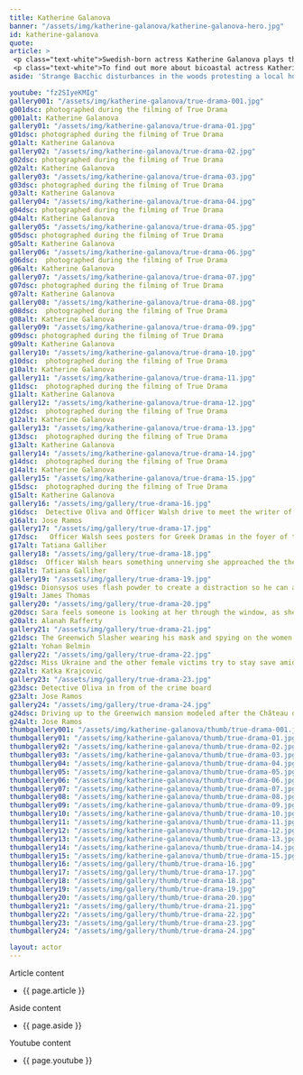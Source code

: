 ```yaml
---
title: Katherine Galanova
banner: "/assets/img/katherine-galanova/katherine-galanova-hero.jpg"
id: katherine-galanova
quote: 
article: >
 <p class="text-white">Swedish-born actress Katherine Galanova plays the sexy, vulnerable, Mika in the horror film being shot within True Drama. Katherine explains,“This is a horror film - I scream - I beg - I run for my life - but this is also a critique of horror films. True Drama questions and recreates reality at the same time. It does this by taking on the original purpose of drama - from when drama was first invented - way back in ancient Greece.  Another thing I learned from the director, James Thomas, is the way that large center-stage doors are used in Greek drama to foretell something ominous. You hear screaming off set and they wheel out the dead bodies. My scenes involve four sets of unexpected doors - okay no spoilers but I’ll say that the shower-room has a very heavy metal door - and the whole game with doors plays right up through the climax of the film."</p>
 <p class="text-white">To find out more about bicoastal actress Katherine Galanova on    <a href="https://www.linkedin.com/in/katherine-galanova-948724148/" target="_blank" class="underline mail-link">linkedin</a></p>
aside: 'Strange Bacchic disturbances in the woods protesting a local horror movie prompt a police investigation. A shadowy figure emerges.  Calling himself the God of Drama, he believes that he can achieve the seemingly impossible goal of returning drama to its original purpose – of preparing citizens for leadership in democracy. As the horror movie spirals out of control, and the Bacchae are consumed in violence - can officer Ailish Walsh discern the truth before a gruesome Greek drama unfolds? <br><br> Director James Thomas creates a Greek tragedy for our time. A horror story that looks at the original role of drama – as the companion invention of democracy – to shed light on how modern media is still working in our lives, in hidden ways, to rip us apart. True Drama is an alarm – a rare moment of clarity – a terrifying jolt - and an invitation to enjoy the true transcendental power of drama to help us envision a better Democracy. '

youtube: "fz2SIyeKMIg"
gallery001: "/assets/img/katherine-galanova/true-drama-001.jpg"
g001dsc: photographed during the filming of True Drama 
g001alt: Katherine Galanova
gallery01: "/assets/img/katherine-galanova/true-drama-01.jpg"
g01dsc: photographed during the filming of True Drama 
g01alt: Katherine Galanova
gallery02: "/assets/img/katherine-galanova/true-drama-02.jpg"
g02dsc: photographed during the filming of True Drama   
g02alt: Katherine Galanova  
gallery03: "/assets/img/katherine-galanova/true-drama-03.jpg"
g03dsc: photographed during the filming of True Drama 
g03alt: Katherine Galanova 
gallery04: "/assets/img/katherine-galanova/true-drama-04.jpg"
g04dsc: photographed during the filming of True Drama  
g04alt: Katherine Galanova
gallery05: "/assets/img/katherine-galanova/true-drama-05.jpg"
g05dsc: photographed during the filming of True Drama 
g05alt: Katherine Galanova 
gallery06: "/assets/img/katherine-galanova/true-drama-06.jpg"
g06dsc:  photographed during the filming of True Drama 
g06alt: Katherine Galanova  
gallery07: "/assets/img/katherine-galanova/true-drama-07.jpg"
g07dsc: photographed during the filming of True Drama 
g07alt: Katherine Galanova  
gallery08: "/assets/img/katherine-galanova/true-drama-08.jpg"
g08dsc:  photographed during the filming of True Drama 
g08alt: Katherine Galanova
gallery09: "/assets/img/katherine-galanova/true-drama-09.jpg"
g09dsc: photographed during the filming of True Drama   
g09alt: Katherine Galanova
gallery10: "/assets/img/katherine-galanova/true-drama-10.jpg"
g10dsc:  photographed during the filming of True Drama   
g10alt: Katherine Galanova  
gallery11: "/assets/img/katherine-galanova/true-drama-11.jpg"
g11dsc:  photographed during the filming of True Drama 
g11alt: Katherine Galanova
gallery12: "/assets/img/katherine-galanova/true-drama-12.jpg"
g12dsc:  photographed during the filming of True Drama
g12alt: Katherine Galanova 
gallery13: "/assets/img/katherine-galanova/true-drama-13.jpg"
g13dsc:  photographed during the filming of True Drama    
g13alt: Katherine Galanova 
gallery14: "/assets/img/katherine-galanova/true-drama-14.jpg"
g14dsc:  photographed during the filming of True Drama   
g14alt: Katherine Galanova 
gallery15: "/assets/img/katherine-galanova/true-drama-15.jpg"
g15dsc:  photographed during the filming of True Drama   
g15alt: Katherine Galanova
gallery16: "/assets/img/gallery/true-drama-16.jpg"
g16dsc:  Detective Oliva and Officer Walsh drive to meet the writer of the slasher script 
g16alt: Jose Ramos
gallery17: "/assets/img/gallery/true-drama-17.jpg"
g17dsc:   Officer Walsh sees posters for Greek Dramas in the foyer of the theater at the abandoned sanitarium 
g17alt: Tatiana Galliher 
gallery18: "/assets/img/gallery/true-drama-18.jpg"
g18dsc:  Officer Walsh hears something unnerving she approached the theater stage 
g18alt: Tatiana Galliher  
gallery19: "/assets/img/gallery/true-drama-19.jpg"
g19dsc: Dionsysos uses flash powder to create a distraction so he can avoid being tased by police
g19alt: James Thomas
gallery20: "/assets/img/gallery/true-drama-20.jpg"
g20dsc: Sara feels someone is looking at her through the window, as she showers in the Slasher's house
g20alt: Alanah Rafferty
gallery21: "/assets/img/gallery/true-drama-21.jpg"
g21dsc: The Greenwich Slasher wearing his mask and spying on the women in the shower
g21alt: Yohan Belmin
gallery22: "/assets/img/gallery/true-drama-22.jpg"
g22dsc: Miss Ukraine and the other female victims try to stay save amid the chaos on set
g22alt: Katka Krajcovic 
gallery23: "/assets/img/gallery/true-drama-23.jpg"
g23dsc: Detective Oliva in from of the crime board
g23alt: Jose Ramos
gallery24: "/assets/img/gallery/true-drama-24.jpg"
g24dsc: Driving up to the Greenwich mansion modeled after the Château de Malmaison in French
g24alt: Jose Ramos
thumbgallery001: "/assets/img/katherine-galanova/thumb/true-drama-001.jpg"
thumbgallery01: "/assets/img/katherine-galanova/thumb/true-drama-01.jpg"
thumbgallery02: "/assets/img/katherine-galanova/thumb/true-drama-02.jpg"
thumbgallery03: "/assets/img/katherine-galanova/thumb/true-drama-03.jpg"
thumbgallery04: "/assets/img/katherine-galanova/thumb/true-drama-04.jpg"
thumbgallery05: "/assets/img/katherine-galanova/thumb/true-drama-05.jpg"
thumbgallery06: "/assets/img/katherine-galanova/thumb/true-drama-06.jpg"
thumbgallery07: "/assets/img/katherine-galanova/thumb/true-drama-07.jpg"
thumbgallery08: "/assets/img/katherine-galanova/thumb/true-drama-08.jpg"
thumbgallery09: "/assets/img/katherine-galanova/thumb/true-drama-09.jpg"
thumbgallery10: "/assets/img/katherine-galanova/thumb/true-drama-10.jpg"
thumbgallery11: "/assets/img/katherine-galanova/thumb/true-drama-11.jpg"
thumbgallery12: "/assets/img/katherine-galanova/thumb/true-drama-12.jpg"
thumbgallery13: "/assets/img/katherine-galanova/thumb/true-drama-13.jpg"
thumbgallery14: "/assets/img/katherine-galanova/thumb/true-drama-14.jpg"
thumbgallery15: "/assets/img/katherine-galanova/thumb/true-drama-15.jpg"
thumbgallery16: "/assets/img/gallery/thumb/true-drama-16.jpg"
thumbgallery17: "/assets/img/gallery/thumb/true-drama-17.jpg"
thumbgallery18: "/assets/img/gallery/thumb/true-drama-18.jpg"
thumbgallery19: "/assets/img/gallery/thumb/true-drama-19.jpg"
thumbgallery20: "/assets/img/gallery/thumb/true-drama-20.jpg"
thumbgallery21: "/assets/img/gallery/thumb/true-drama-21.jpg"
thumbgallery22: "/assets/img/gallery/thumb/true-drama-22.jpg"
thumbgallery23: "/assets/img/gallery/thumb/true-drama-23.jpg"
thumbgallery24: "/assets/img/gallery/thumb/true-drama-24.jpg"

layout: actor
---
```


Article content
* {{ page.article }}

Aside content
* {{ page.aside }}

Youtube content
* {{ page.youtube }}

